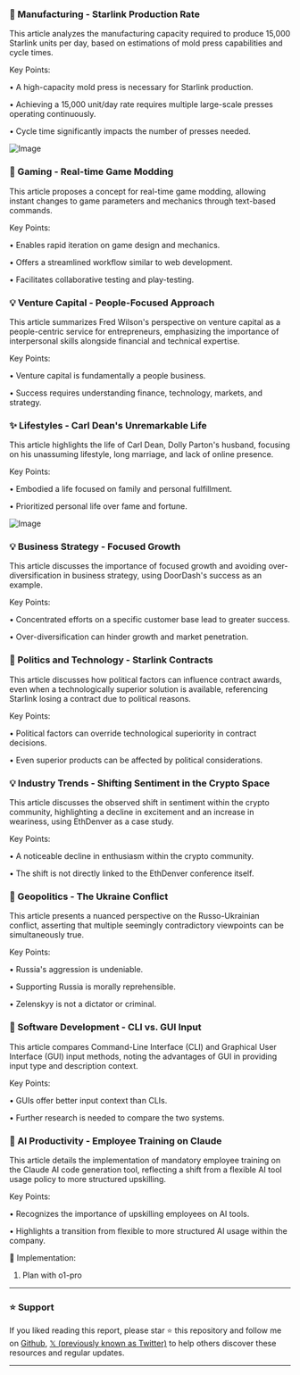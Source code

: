 ### 🤖 Manufacturing - Starlink Production Rate

This article analyzes the manufacturing capacity required to produce 15,000 Starlink units per day, based on estimations of mold press capabilities and cycle times.

Key Points:

• A high-capacity mold press is necessary for Starlink production.

•  Achieving a 15,000 unit/day rate requires multiple large-scale presses operating continuously.

•  Cycle time significantly impacts the number of presses needed.


![Image](https://pbs.twimg.com/media/GlKs5b0XoAAYGQV?format=jpg&name=small)


### 🚀 Gaming - Real-time Game Modding

This article proposes a concept for real-time game modding, allowing instant changes to game parameters and mechanics through text-based commands.

Key Points:

• Enables rapid iteration on game design and mechanics.

• Offers a streamlined workflow similar to web development.

• Facilitates collaborative testing and play-testing.


### 💡 Venture Capital - People-Focused Approach

This article summarizes Fred Wilson's perspective on venture capital as a people-centric service for entrepreneurs, emphasizing the importance of interpersonal skills alongside financial and technical expertise.

Key Points:

• Venture capital is fundamentally a people business.

• Success requires understanding finance, technology, markets, and strategy.


### ✨ Lifestyles - Carl Dean's Unremarkable Life

This article highlights the life of Carl Dean, Dolly Parton's husband, focusing on his unassuming lifestyle, long marriage, and lack of online presence.

Key Points:

•  Embodied a life focused on family and personal fulfillment.

•  Prioritized personal life over fame and fortune.


![Image](https://pbs.twimg.com/media/GlKIjFOWkAAYCkT?format=jpg&name=small)


### 💡 Business Strategy - Focused Growth

This article discusses the importance of focused growth and avoiding over-diversification in business strategy, using DoorDash's success as an example.


Key Points:

• Concentrated efforts on a specific customer base lead to greater success.

•  Over-diversification can hinder growth and market penetration.


### 🤖 Politics and Technology - Starlink Contracts

This article discusses how political factors can influence contract awards, even when a technologically superior solution is available, referencing Starlink losing a contract due to political reasons.

Key Points:

• Political factors can override technological superiority in contract decisions.

• Even superior products can be affected by political considerations.



### 💡  Industry Trends -  Shifting Sentiment in the Crypto Space

This article discusses the observed shift in sentiment within the crypto community, highlighting a decline in excitement and an increase in weariness, using EthDenver as a case study.

Key Points:

• A noticeable decline in enthusiasm within the crypto community.

•  The shift is not directly linked to the EthDenver conference itself.


### 🤖 Geopolitics - The Ukraine Conflict

This article presents a nuanced perspective on the Russo-Ukrainian conflict, asserting that multiple seemingly contradictory viewpoints can be simultaneously true.

Key Points:

•  Russia's aggression is undeniable.

•  Supporting Russia is morally reprehensible.

•  Zelenskyy is not a dictator or criminal.


### 🤖 Software Development - CLI vs. GUI Input

This article compares Command-Line Interface (CLI) and Graphical User Interface (GUI) input methods, noting the advantages of GUI in providing input type and description context.

Key Points:

•  GUIs offer better input context than CLIs.

• Further research is needed to compare the two systems.


### 🚀  AI Productivity -  Employee Training on Claude

This article details the implementation of mandatory employee training on the Claude AI code generation tool, reflecting a shift from a flexible AI tool usage policy to more structured upskilling.

Key Points:

•  Recognizes the importance of upskilling employees on AI tools.

•  Highlights a transition from flexible to more structured AI usage within the company.

🚀 Implementation:
1. Plan with o1-pro


---

### ⭐️ Support

If you liked reading this report, please star ⭐️ this repository and follow me on [Github](https://github.com/Drix10), [𝕏 (previously known as Twitter)](https://x.com/DRIX_10_) to help others discover these resources and regular updates.

---